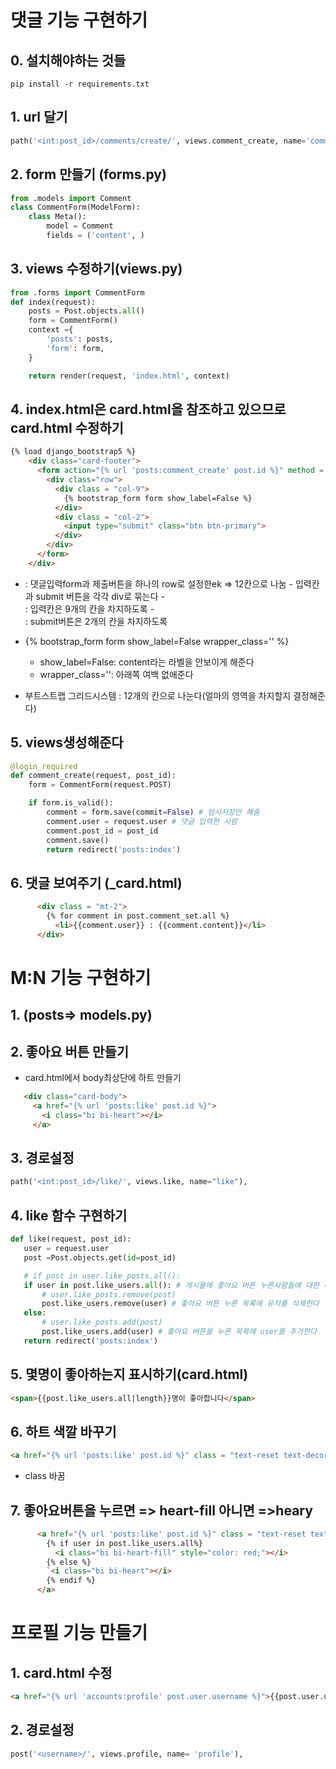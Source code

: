 # 댓글 기능 구현하기
## 0. 설치해야하는 것들
```shell
pip install -r requirements.txt 
```
## 1. url 달기
```python 
path('<int:post_id>/comments/create/', views.comment_create, name='comment_create'),
```

## 2. form 만들기 (forms.py)
```python
from .models import Comment
class CommentForm(ModelForm):
    class Meta():
        model = Comment
        fields = ('content', ) 
```

## 3. views 수정하기(views.py)
```python
from .forms import CommentForm
def index(request):
    posts = Post.objects.all()
    form = CommentForm()
    context ={
        'posts': posts,
        'form': form,
    }

    return render(request, 'index.html', context)
```

## 4. index.html은 card.html을 참조하고 있으므로 card.html 수정하기
```html
{% load django_bootstrap5 %}
    <div class="card-footer">
      <form action="{% url 'posts:comment_create' post.id %}" method = "POST">
        <div class="row">
          <div class = "col-9">
            {% bootstrap_form form show_label=False %}
          </div>
          <div class = "col-2">
            <input type="submit" class="btn btn-primary">
          </div>
        </div>
      </form>
    </div>
```
- <div class ="row"> : 댓글입력form과 제출버튼을 하나의 row로 설정한ek => 12칸으로 나눔
    - 입력칸과 submit 버튼을 각각 div로 묶는다
    - <div class = "col-9">: 입력칸은 9개의 칸을 차지하도록
    - <div class = "col-2">: submit버튼은 2개의 칸을 차지하도록
- {% bootstrap_form form show_label=False wrapper_class='' %}
    - show_label=False: content라는 라벨을 안보이게 해준다
    - wrapper_class='': 아래쪽 여백 없애준다

- 부트스트랩 그리드시스템 : 12개의 칸으로 나눈다(얼마의 영역을 차지할지 결정해준다)

## 5. views생성해준다
```python
@login_required
def comment_create(request, post_id):
    form = CommentForm(request.POST)

    if form.is_valid():
        comment = form.save(commit=False) # 임시저장만 해줌
        comment.user = request.user # 댓글 입력한 사람
        comment.post_id = post_id 
        comment.save()
        return redirect('posts:index')
```

## 6. 댓글 보여주기 (_card.html)
```html
      <div class = "mt-2">
        {% for comment in post.comment_set.all %}
          <li>{{comment.user}} : {{comment.content}}</li>
      </div>
```



# M:N 기능 구현하기

## 1. (posts=> models.py)

## 2. 좋아요 버튼 만들기
- card.html에서 body최상단에 하트 만들기
 ```html
    <div class="card-body">
      <a href="{% url 'posts:like' post.id %}">
        <i class="bi bi-heart"></i>
      </a>
 ```

 ## 3. 경로설정
 ```python
path('<int:post_id>/like/', views.like, name="like"),
 ```

 ## 4. like 함수 구현하기
 ```python
def like(request, post_id):
    user = request.user
    post =Post.objects.get(id=post_id)

    # if post in user.like_posts.all():
    if user in post.like_users.all(): # 게시물에 좋아요 버튼 누른사람들에 대한 리스트
        # user.like_posts.remove(post)
        post.like_users.remove(user) # 좋아요 버튼 누른 목록에 유저를 삭제한다
    else:
        # user.like_posts.add(post)
        post.like_users.add(user) # 좋아요 버튼을 누른 목록에 user를 추가한다
    return redirect('posts:index')
 ```

 ## 5. 몇명이 좋아하는지 표시하기(card.html)
 ```html
<span>{{post.like_users.all|length}}명이 좋아합니다</span>
 ```

 ## 6. 하트 색깔 바꾸기
 ```html
<a href="{% url 'posts:like' post.id %}" class = "text-reset text-decoration-none">
 ```
 - class 바꿈

 ## 7. 좋아요버튼을 누르면 => heart-fill 아니면 =>heary
```html
      <a href="{% url 'posts:like' post.id %}" class = "text-reset text-decoration-none">
        {% if user in post.like_users.all%}
          <i class="bi bi-heart-fill" style="color: red;"></i>
        {% else %}
        `<i class="bi bi-heart"></i>
        {% endif %}
      </a>
```



# 프로필 기능 만들기

## 1. card.html 수정
```html
<a href="{% url 'accounts:profile' post.user.username %}">{{post.user.username}}</a>
```

## 2. 경로설정
```python
post('<username>/', views.profile, name= 'profile'),
```